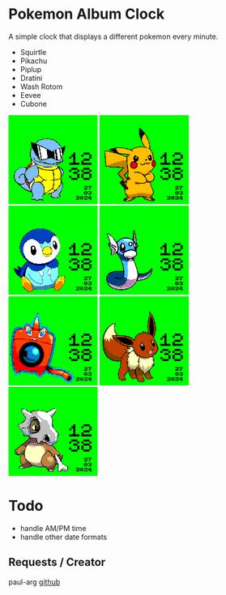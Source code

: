 # Pokemon Album Clock

A simple clock that displays a different pokemon every minute.

- Squirtle
- Pikachu
- Piplup
- Dratini
- Wash Rotom
- Eevee
- Cubone

![Screenshot](screenshot.png)
![Screenshot](screenshot1.png)
![Screenshot](screenshot2.png)
![Screenshot](screenshot3.png)
![Screenshot](screenshot4.png)
![Screenshot](screenshot5.png)
![Screenshot](screenshot6.png)

# Todo

- handle AM/PM time
- handle other date formats

## Requests / Creator

paul-arg [github](https://github.com/paul-arg)
